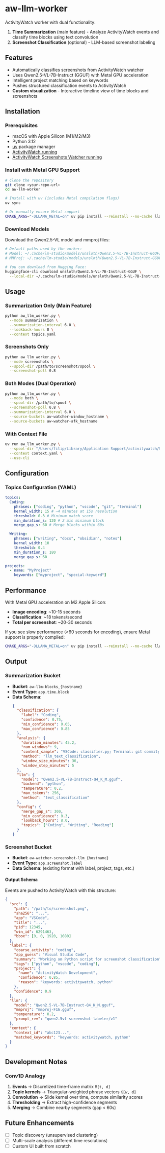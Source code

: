 # aw-llm-worker

ActivityWatch worker with dual functionality:

1. **Time Summarization** (main feature) - Analyze ActivityWatch events and classify time blocks using text convolution
2. **Screenshot Classification** (optional) - LLM-based screenshot labeling

## Features

- Automatically classifies screenshots from ActivityWatch watcher
- Uses Qwen2.5-VL-7B-Instruct (GGUF) with Metal GPU acceleration
- Intelligent project matching based on keywords
- Pushes structured classification events to ActivityWatch
- **Custom visualization** - Interactive timeline view of time blocks and screenshots

## Installation

### Prerequisites

- macOS with Apple Silicon (M1/M2/M3)
- Python 3.12
- [uv](https://github.com/astral-sh/uv) package manager
- [ActivityWatch running](https://activitywatch.net/)
- [ActivityWatch Screenshots Watcher running](https://github.com/Srakai/aw-watcher-screenshot/)

### Install with Metal GPU Support

```bash
# Clone the repository
git clone <your-repo-url>
cd aw-llm-worker

# Install with uv (includes Metal compilation flags)
uv sync

# Or manually ensure Metal support
CMAKE_ARGS="-DLLAMA_METAL=on" uv pip install --reinstall --no-cache llama-cpp-python
```

### Download Models

Download the Qwen2.5-VL model and mmproj files:

```bash
# Default paths used by the worker:
# Model: ~/.cache/lm-studio/models/unsloth/Qwen2.5-VL-7B-Instruct-GGUF/Qwen2.5-VL-7B-Instruct-Q4_K_M.gguf
# MMProj: ~/.cache/lm-studio/models/unsloth/Qwen2.5-VL-7B-Instruct-GGUF/mmproj-F16.gguf

# You can download from Hugging Face:
huggingface-cli download unsloth/Qwen2.5-VL-7B-Instruct-GGUF \
  --local-dir ~/.cache/lm-studio/models/unsloth/Qwen2.5-VL-7B-Instruct-GGUF
```

## Usage

### Summarization Only (Main Feature)

```bash
python aw_llm_worker.py \
  --mode summarization \
  --summarization-interval 6.0 \
  --lookback-hours 8 \
  --context topics.yaml
```

### Screenshots Only

```bash
python aw_llm_worker.py \
  --mode screenshots \
  --spool-dir /path/to/screenshot/spool \
  --screenshot-poll 0.8
```

### Both Modes (Dual Operation)

```bash
python aw_llm_worker.py \
  --mode both \
  --spool-dir /path/to/spool \
  --screenshot-poll 0.8 \
  --summarization-interval 6.0 \
  --source-buckets aw-watcher-window_hostname \
  --source-buckets aw-watcher-afk_hostname
```

### With Context File

```bash
uv run aw_llm_worker.py \
  --spool-dir "/Users/filip/Library/Application Support/activitywatch/Screenshots" \
  --context context.yaml \
  --use-cli
```

## Configuration

### Topics Configuration (YAML)

```yaml
topics:
  Coding:
    phrases: ["coding", "python", "vscode", "git", "terminal"]
    kernel_width: 15 # ~4 minutes at 15s resolution
    threshold: 0.3 # Minimum match score
    min_duration_s: 120 # 2 min minimum block
    merge_gap_s: 60 # Merge blocks within 60s

  Writing:
    phrases: ["writing", "docs", "obsidian", "notes"]
    kernel_width: 10
    threshold: 0.4
    min_duration_s: 180
    merge_gap_s: 60

projects:
  - name: "MyProject"
    keywords: ["myproject", "special-keyword"]
```

## Performance

With Metal GPU acceleration on M2 Apple Silicon:

- **Image encoding**: ~10-15 seconds
- **Classification**: ~18 tokens/second
- **Total per screenshot**: ~20-30 seconds

If you see slow performance (>60 seconds for encoding), ensure Metal support is properly compiled:

```bash
CMAKE_ARGS="-DLLAMA_METAL=on" uv pip install --reinstall --no-cache llama-cpp-python
```

## Output

### Summarization Bucket

- **Bucket**: `aw-llm-blocks_{hostname}`
- **Event Type**: `app.time.block`
- **Data Schema**:
  ```json
  {
    "classification": {
      "label": "Coding",
      "confidence": 0.75,
      "min_confidence": 0.65,
      "max_confidence": 0.85
    },
    "analysis": {
      "duration_minutes": 45.2,
      "num_windows": 9,
      "content_sample": "VSCode: classifier.py; Terminal: git commit; Chrome: Python docs...",
      "method": "llm_text_classification",
      "window_size_minutes": 30,
      "window_step_minutes": 5
    },
    "llm": {
      "model": "Qwen2.5-VL-7B-Instruct-Q4_K_M.gguf",
      "backend": "python",
      "temperature": 0.2,
      "max_tokens": 256,
      "method": "text_classification"
    },
    "config": {
      "merge_gap_s": 300,
      "min_confidence": 0.3,
      "lookback_hours": 8.0,
      "topics": ["Coding", "Writing", "Reading"]
    }
  }
  ```

### Screenshot Bucket

- **Bucket**: `aw-watcher-screenshot-llm_{hostname}`
- **Event Type**: `app.screenshot.label`
- **Data Schema**: (existing format with label, project, tags, etc.)

#### Output Schema

Events are pushed to ActivityWatch with this structure:

```json
{
  "src": {
    "path": "/path/to/screenshot.png",
    "sha256": "...",
    "app": "VSCode",
    "title": "...",
    "pid": 12345,
    "win_id": 6291463,
    "bbox": [0, 0, 1920, 1080]
  },
  "label": {
    "coarse_activity": "coding",
    "app_guess": "Visual Studio Code",
    "summary": "Working on Python script for screenshot classification",
    "tags": ["python", "vscode", "coding"],
    "project": {
      "name": "ActivityWatch Development",
      "confidence": 0.85,
      "reason": "keywords: activitywatch, python"
    },
    "confidence": 0.9
  },
  "llm": {
    "model": "Qwen2.5-VL-7B-Instruct-Q4_K_M.gguf",
    "mmproj": "mmproj-F16.gguf",
    "temperature": 0.2,
    "prompt_rev": "qwen2.5vl-screenshot-labeler/v1"
  },
  "context": {
    "context_id": "abc123...",
    "matched_keywords": "keywords: activitywatch, python"
  }
}
```

## Development Notes

### Conv1D Analogy

1. **Events** → Discretized time-frame matrix `M[t, d]`
2. **Topic kernels** → Triangular-weighted phrase vectors `K[w, d]`
3. **Convolution** → Slide kernel over time, compute similarity scores
4. **Thresholding** → Extract high-confidence segments
5. **Merging** → Combine nearby segments (gap < 60s)

## Future Enhancements

- [ ] Topic discovery (unsupervised clustering)
- [ ] Multi-scale analysis (different time resolutions)
- [ ] Custom UI built from scratch
